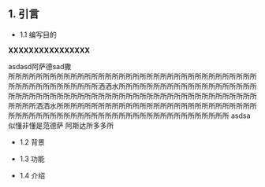 ## 1.                           引言
* 1.1 编写目的 

**XXXXXXXXXXXXXXXX**
 
 asdasd阿萨德sad撒   
 所所所所所所所所所所所所所所所所所所所所所所所所所所所所所所所所所所所所所所所所所所所所所所所所所洒洒水所所所所所所所所所所所所所所所所所所所所所所所所所所所所所所所所所所所所所所所所所所所所所所所所所所所所所所所所所所所所洒洒水所所所所所所所所所所所所所所所所所所所所所所所所所所所所所所所所所所所所所所所所所所所所所所所所所所所所所所所所所所所所所
 asdsa似懂非懂是范德萨
 阿斯达所多多所

* 1.2 背景
+ 1.3 功能
* 1.4 介绍
